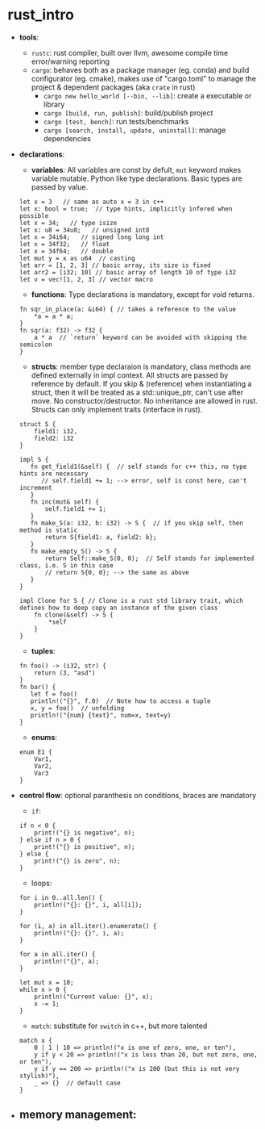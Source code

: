# rust_intro

- **tools**:
    - `rustc`: rust compiler, built over llvm, awesome compile time error/warning reporting
    - `cargo`: behaves both as a package manager (eg. conda) and build configurator (eg. cmake), makes use of "cargo.toml" to manage the project & dependent packages (aka `crate` in rust)
        - `cargo new hello_world [--bin, --lib]`: create a executable or library
        - `cargo [build, run, publish]`: build/publish project
        - `cargo [test, bench]`: run tests/benchmarks
        - `cargo [search, install, update, uninstall]`: manage dependencies
        
- **declarations**:
    - **variables**: All variables are const by defult, `mut` keyword makes variable mutable. Python like type declarations. Basic types are passed by value.
    ```
    let x = 3   // same as auto x = 3 in c++
    let x: bool = true;  // type hints, implicitly infered when possible
    let x = 34;   // type isize
    let x: u8 = 34u8;   // unsigned int8
    let x = 34i64;   // signed long long int
    let x = 34f32;   // float
    let x = 34f64;   // double
    let mut y = x as u64  // casting
    let arr = [1, 2, 3] // basic array, its size is fixed
    let arr2 = [i32; 10] // basic array of length 10 of type i32
    let v = vec![1, 2, 3] // vector macro
    ```
    
    - **functions**: Type declarations is mandatory, except for void returns. 
    ```
    fn sqr_in_place(a: &i64) { // takes a reference to the value
        *a = a * a;
    }
    fn sqr(a: f32) -> f32 {
        a * a  // `return` keyword can be avoided with skipping the semicolon
    }
    ```
    
    - **structs**: 
    member type declaraion is mandatory, class methods are defined externally in impl context.
    All structs are passed by reference by default. If you skip & (reference) when instantiating a struct, then it will be treated as a std::unique_ptr, can't use after move. No constructor/destructor.
    No inheritance are allowed in rust. Structs can only implement traits (interface in rust).
    ```
    struct S {
        field1: i32,
        field2: i32
    }
    
    impl S {
       fn get_field1(&self) {  // self stands for c++ this, no type hints are necessary
          // self.field1 += 1; --> error, self is const here, can't increment
       }
       fn inc(mut& self) { 
           self.field1 += 1;
       }
       fn make_S(a: i32, b: i32) -> S {  // if you skip self, then method is static
           return S{field1: a, field2: b};
       }
       fn make_empty_S() -> S {
           return Self::make_S(0, 0);  // Self stands for implemented class, i.e. S in this case
           // return S{0, 0}; --> the same as above
       }
    }
    
    impl Clone for S { // Clone is a rust std library trait, which defines how to deep copy an instance of the given class
        fn clone(&self) -> S {
            *self
        }
    }
    
    ```
    - **tuples**:
    ```
    fn foo() -> (i32, str) {
        return (3, "asd")
    }
    fn bar() {
       let f = foo()
       println!("{}", f.0)  // Note how to access a tuple
       x, y = foo()  // unfolding
       println!("{num} {text}", num=x, text=y)
    }
    ```
    
    - **enums**:
    ```
    enum E1 {
        Var1,
        Var2,
        Var3
    }
    ```
    
- **control flow**: optional paranthesis on conditions, braces are mandatory
    - `if`: 
    ```
    if n < 0 {
        print!("{} is negative", n);
    } else if n > 0 {
        print!("{} is positive", n);
    } else {
        print!("{} is zero", n);
    } 
    ```

    - loops:
    ```
    for i in 0..all.len() {
        println!("{}: {}", i, all[i]);
    }
    ```
    ```
    for (i, a) in all.iter().enumerate() {
        println!("{}: {}", i, a);
    }
    ```
    ```
    for a in all.iter() {
        println!("{}", a);
    }
    ```
    ```
    let mut x = 10;
    while x > 0 {
        println!("Current value: {}", x);
        x -= 1;
    }
    ```
    
    - `match`: substitute for `switch` in c++, but more talented
    ```
    match x {
        0 | 1 | 10 => println!("x is one of zero, one, or ten"),
        y if y < 20 => println!("x is less than 20, but not zero, one, or ten"),
        y if y == 200 => println!("x is 200 (but this is not very stylish)"),
        _ => {}  // default case
    }
    ```
    
- **memory management**:
    - 
